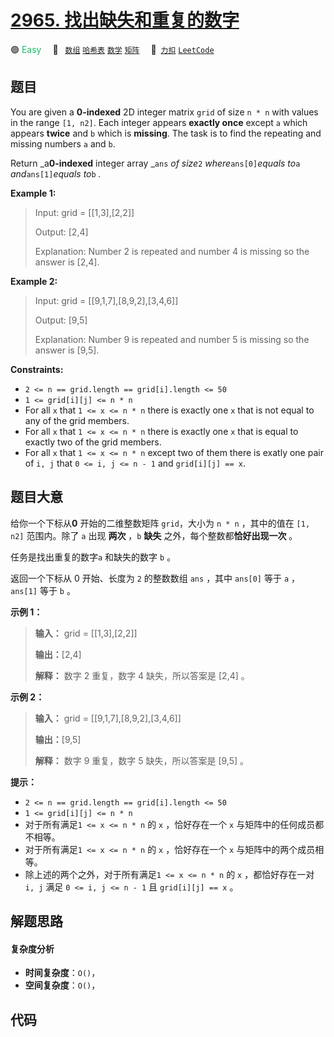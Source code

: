 # [2965. 找出缺失和重复的数字](https://2xiao.github.io/leetcode-js/problem/2965.html)

🟢 <font color=#15bd66>Easy</font>&emsp; 🔖&ensp; [`数组`](/tag/array.md) [`哈希表`](/tag/hash-table.md) [`数学`](/tag/math.md) [`矩阵`](/tag/matrix.md)&emsp; 🔗&ensp;[`力扣`](https://leetcode.cn/problems/find-missing-and-repeated-values) [`LeetCode`](https://leetcode.com/problems/find-missing-and-repeated-values)

## 题目

You are given a **0-indexed** 2D integer matrix `grid` of size `n * n` with
values in the range `[1, n2]`. Each integer appears **exactly once** except
`a` which appears **twice** and `b` which is **missing**. The task is to find
the repeating and missing numbers `a` and `b`.

Return _a**0-indexed** integer array _`ans` _of size_`2`
_where_`ans[0]`_equals to_`a` _and_`ans[1]`_equals to_`b` _._



**Example 1:**

> Input: grid = [[1,3],[2,2]]
> 
> Output: [2,4]
> 
> Explanation: Number 2 is repeated and number 4 is missing so the answer is [2,4].

**Example 2:**

> Input: grid = [[9,1,7],[8,9,2],[3,4,6]]
> 
> Output: [9,5]
> 
> Explanation: Number 9 is repeated and number 5 is missing so the answer is [9,5].

**Constraints:**

  * `2 <= n == grid.length == grid[i].length <= 50`
  * `1 <= grid[i][j] <= n * n`
  * For all `x` that `1 <= x <= n * n` there is exactly one `x` that is not equal to any of the grid members.
  * For all `x` that `1 <= x <= n * n` there is exactly one `x` that is equal to exactly two of the grid members.
  * For all `x` that `1 <= x <= n * n` except two of them there is exatly one pair of `i, j` that `0 <= i, j <= n - 1` and `grid[i][j] == x`.


## 题目大意

给你一个下标从**0** 开始的二维整数矩阵 `grid`，大小为 `n * n` ，其中的值在 `[1, n2]` 范围内。除了 `a` 出现
**两次** ，`b` **缺失** 之外，每个整数都**恰好出现一次** 。

任务是找出重复的数字`a` 和缺失的数字 `b` 。

返回一个下标从 0 开始、长度为 `2` 的整数数组 `ans` ，其中 `ans[0]` 等于 `a` ，`ans[1]` 等于 `b` 。



**示例 1：**

> 
> 
> 
> 
> 
> **输入：** grid = [[1,3],[2,2]]
> 
> **输出：**[2,4]
> 
> **解释：** 数字 2 重复，数字 4 缺失，所以答案是 [2,4] 。
> 
> 

**示例 2：**

> 
> 
> 
> 
> 
> **输入：** grid = [[9,1,7],[8,9,2],[3,4,6]]
> 
> **输出：**[9,5]
> 
> **解释：** 数字 9 重复，数字 5 缺失，所以答案是 [9,5] 。
> 
> 



**提示：**

  * `2 <= n == grid.length == grid[i].length <= 50`
  * `1 <= grid[i][j] <= n * n`
  * 对于所有满足`1 <= x <= n * n` 的 `x` ，恰好存在一个 `x` 与矩阵中的任何成员都不相等。
  * 对于所有满足`1 <= x <= n * n` 的 `x` ，恰好存在一个 `x` 与矩阵中的两个成员相等。
  * 除上述的两个之外，对于所有满足`1 <= x <= n * n` 的 `x` ，都恰好存在一对 `i, j` 满足 `0 <= i, j <= n - 1` 且 `grid[i][j] == x` 。


## 解题思路

#### 复杂度分析

- **时间复杂度**：`O()`，
- **空间复杂度**：`O()`，

## 代码

```javascript

```